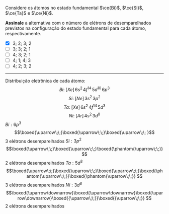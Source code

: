 Considere os átomos no estado fundamental $\ce{Bi}$, $\ce{Si}$, $\ce{Ta}$ e $\ce{Ni}$.

**Assinale** a alternativa com o número de elétrons de desemparelhados previstos na configuração do estado fundamental para cada átomo, respectivamente.

- [x] $3$; $2$; $3$; $2$
- [ ] $3$; $3$; $2$; $1$
- [ ] $4$; $3$; $2$; $1$
- [ ] $4$; $1$; $4$; $3$
- [ ] $4$; $2$; $3$; $2$

---

Distribuição eletrônica de cada átomo:
$$Bi:\;[Xe]\,6s^{2}\,4f^{14}\,5d^{10}\,6p^{3}$$
$$Si:\;[Ne]\,3s^2\,3p^{2}$$
$$Ta:\;[Xe]\,6s^{2}\,4f^{14}\,5d^{3}$$
$$Ni:\;[Ar]\,4s^{2}\,3d^{8}$$
$Bi: 6p^{3}$ 
$$\boxed{\uparrow\;\;}\boxed{\uparrow\;\;}\boxed{\uparrow\;\; }$$
3 elétrons desemparelhados
$Si: 3p^{2}$ 
$$\boxed{\uparrow\;\;}\boxed{\uparrow\;\;}\boxed{\phantom{\uparrow\;\;}}  $$
2 elétrons desemparelhados
$Ta:5d^{3}$
$$\boxed{\uparrow\;\;}\boxed{\uparrow\;\;}\boxed{\uparrow\;\;}\boxed{\phantom{\uparrow\;\;}}\boxed{\phantom{\uparrow\;\;}}  $$
3 elétrons desemparelhados
$Ni:3d^8$
$$\boxed{\uparrow\downarrow}\boxed{\uparrow\downarrow}\boxed{\uparrow\downarrow}\boxed{{\uparrow\;\;}}\boxed{{\uparrow\;\;}}  $$
2 elétrons desemparelhados
